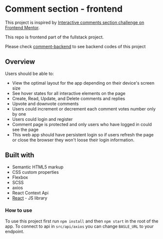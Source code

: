 # Comment section - frontend

This project is inspired by [Interactive comments section challenge on Frontend Mentor](https://www.frontendmentor.io/challenges/interactive-comments-section-iG1RugEG9).

This repo is frontend part of the fullstack project.

Please check [comment-backend](https://github.com/ehsansh/comment-backend) to see backend codes of this project

## Overview

Users should be able to:

-   View the optimal layout for the app depending on their device's screen size
-   See hover states for all interactive elements on the page
-   Create, Read, Update, and Delete comments and replies
-   Upvote and downvote comments
-   Users could increment or decrement each comment votes number only by one
-   Users could login and register
-   Comment page is protected and only users who have logged in could see the page
-   This web app should have persistent login so if users refresh the page or close the browser they won't loose their login information.

## Built with

-   Semantic HTML5 markup
-   CSS custom properties
-   Flexbox
-   SCSS
-   axios
-   React Context Api
-   [React](https://reactjs.org/) - JS library

### How to use

To use this project first run `npm install` and then `npm start` in the root of the app. To connect to api in `src/api/axios` you can change `BASLE_URL` to your endpoint.
